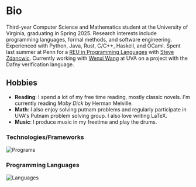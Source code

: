 # Bio
Third-year Computer Science and Mathematics student at the University of Virginia, graduating in Spring 2025. 
Research interests include programming languages, formal methods, and software engineering.
Experienced with Python, Java, Rust, C/C++, Haskell, and OCaml. 
Spent last summer at Penn for a [REU in Programming Languages](https://penn-repl.github.io/) with [Steve Zdancwic](https://www.cis.upenn.edu/~stevez/).
Currently working with [Wenxi Wang](https://wenxiwang.github.io/) at UVA on a project with the Dafny verification language.

## Hobbies

* **Reading**: I spend a lot of my free time reading, mostly classic novels. I'm currently reading *Moby Dick* by Herman Melville.
* **Math**: I also enjoy solving putnam problems and regularly participate in UVA's Putnam problem solving group. I also love writing LaTeX.
* **Music**: I produce music in my freetime and play the drums.

### Technologies/Frameworks
![Programs](https://skillicons.dev/icons?i=linux,apple,windows,git,vscode,vim,tensorflow,pytorch,mysql)

### Programming Languages
![Languages](https://skillicons.dev/icons?i=py,cpp,c,java,rust,haskell,ocaml,bash,latex)
